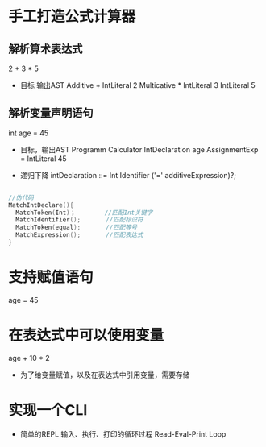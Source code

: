 # 手工打造公式计算器
## 解析算术表达式
2 + 3 * 5
- 目标 输出AST
Additive +
  IntLiteral 2
  Multicative *
    IntLiteral 3
    IntLiteral 5

## 解析变量声明语句
int age = 45
- 目标，输出AST
Programm Calculator
    IntDeclaration age
        AssignmentExp =
            IntLiteral 45

- 递归下降
intDeclaration ::= Int Identifier ('=' additiveExpression)?;
```c

//伪代码
MatchIntDeclare(){
  MatchToken(Int)；        //匹配Int关键字
  MatchIdentifier();       //匹配标识符
  MatchToken(equal);       //匹配等号
  MatchExpression();       //匹配表达式
}
```

# 支持赋值语句
age = 45

# 在表达式中可以使用变量
age + 10 * 2
- 为了给变量赋值，以及在表达式中引用变量，需要存储

# 实现一个CLI
- 简单的REPL
输入、执行、打印的循环过程
Read-Eval-Print Loop


